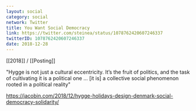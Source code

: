```yaml
---
layout: social
category: social
network: Twitter
title: You Want Social Democracy
link: https://twitter.com/steinea/status/1078762420607246337
twitterID: 1078762420607246337
date: 2018-12-28
---
```


[[2018]] / [[Posting]]

"Hygge is not just a cultural eccentricity. It’s the fruit of politics, and the task of cultivating it is a political one ... [it is] a collective social phenomenon rooted in a political reality"

<https://jacobin.com/2018/12/hygge-holidays-design-denmark-social-democracy-solidarity/>
